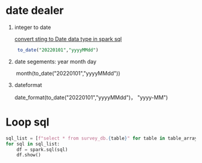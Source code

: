 # date dealer

1. integer to date

   [convert sting to Date data type in spark sql](https://learn.microsoft.com/en-us/answers/questions/509162/convert-sting-to-date-data-type-in-spark-sql.html)

   ```sql
    to_date("20220101","yyyyMMdd")
   ```

2. date segements: year month day

   ​	month(to_date("20220101","yyyyMMdd"))

3. dateformat

   date_format(to_date("20220101","yyyyMMdd")， "yyyy-MM")





# Loop sql

```python
sql_list = [f"select * from survey_db.{table}" for table in table_array]
for sql in sql_list:
    df = spark.sql(sql)
    df.show()
```